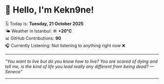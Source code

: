 # 👋 Hello, I'm Kekn9ne!

🗓️ Today is: **Tuesday, 21 October 2025**  
🌤️ Weather in Istanbul: **☀️   +20°C**  
📊 GitHub Contributions: **90**  
🎧 Currently Listening: Not listening to anything right now ❌

---

_"You want to live but do you know how to live? You are scared of dying and tell me, is the kind of life you lead really any different from being dead? — *Seneca*"_

---
